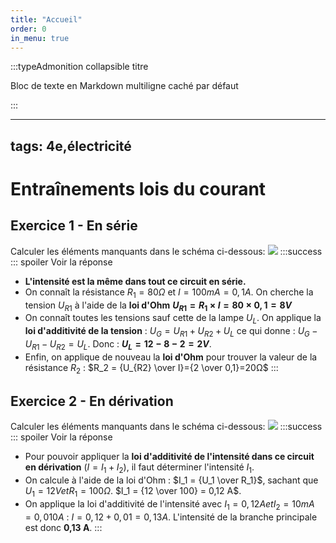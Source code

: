```yaml
---
title: "Accueil"
order: 0
in_menu: true
---
```

:::typeAdmonition collapsible titre

Bloc de texte en Markdown multiligne caché par défaut

:::

---
tags: 4e,électricité
---
# Entraînements lois du courant
## Exercice 1 - En série
Calculer les éléments manquants dans le schéma ci-dessous:
![](https://i.ibb.co/zZNg5FQ/Lois-s-rie.jpg)
:::success
::: spoiler Voir la réponse
- **L'intensité est la même dans tout ce circuit en série.**
- On connaît la résistance $R_1 = 80 Ω$ et $I = 100 mA = 0,1 A$. On cherche la tension $U_{R1}$ à l'aide de la **loi d'Ohm** **$U_{R1}=R_1 \times I =80 \times 0,1 = 8 V$**
- On connaît toutes les tensions sauf cette de la lampe $U_L$. On applique la **loi d'additivité de la tension** : $U_G = U_{R1} + U_{R2}+U_L$ ce qui donne : $U_G - U_{R1} - U_{R2}=U_L$. Donc : **$U_L = 12 - 8 -2 = 2V$**.
- Enfin, on applique de nouveau la **loi d'Ohm** pour trouver la valeur de la résistance $R_2$ : $R_2 = {U_{R2} \over I}={2 \over 0,1}=20Ω$
:::
## Exercice 2 - En dérivation
Calculer les éléments manquants dans le schéma ci-dessous:
![](https://i.ibb.co/L1NHsHw/20231116-144028.jpg)
:::success
::: spoiler Voir la réponse
- Pour pouvoir appliquer la **loi d'additivité de l'intensité dans ce circuit en dérivation** (${I = I_1 + I_2}$), il faut déterminer l'intensité $I_1$.
- On calcule à l'aide de la loi d'Ohm : $I_1 = {U_1 \over R_1}$, sachant que $U_1=12V et R_1 = 100Ω$. $I_1 = {12 \over 100} = 0,12 A$.
- On applique la loi d'additivité de l'intensité avec $I_1 = 0,12 A et I_2 = 10 mA = 0,010 A$ : $I=0,12 + 0,01 = 0,13A$. L'intensité de la branche principale est donc **0,13 A**.
::: 